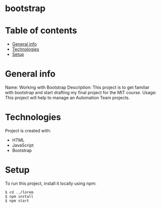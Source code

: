 # bootstrap
# Table of contents
* [General info](#general-info)
* [Technologies](#technologies)
* [Setup](#setup)

# General info
Name: Working with Bootstrap
Description: This project is to get familiar with bootstrap and start drafting my final project for the MIT course.
Usage: This project will help to manage an Automation Team projects.
	
# Technologies
Project is created with:
* HTML
* JavaScript
* Bootstrap
	
# Setup
To run this project, install it locally using npm:

```
$ cd ../lorem
$ npm install
$ npm start
```